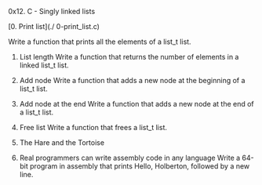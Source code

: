 0x12. C - Singly linked lists

[0. Print list](./ 0-print_list.c)

Write a function that prints all the elements of a list_t list.

1. List length
Write a function that returns the number of elements in a linked list_t list.

2. Add node
Write a function that adds a new node at the beginning of a list_t list.

3. Add node at the end
Write a function that adds a new node at the end of a list_t list.

4. Free list
Write a function that frees a list_t list.

5. The Hare and the Tortoise

6. Real programmers can write assembly code in any language
Write a 64-bit program in assembly that prints Hello, Holberton, followed by a new line.
